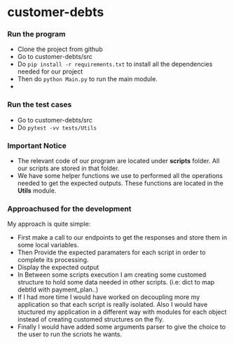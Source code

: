 # customer-debts

### Run the program

  * Clone the project from github
  * Go to customer-debts/src
  * Do `pip install -r requirements.txt` to install all the dependencies needed for our project
  * Then do `python Main.py` to run the main module. 
  * 
### Run the test cases

  * Go to customer-debts/src
  * Do `pytest -vv tests/Utils`

### Important Notice

 * The relevant code of our program are located under **scripts** folder. All our scripts are stored in that folder.
 * We have some helper functions we use to performed all the operations needed to get the expected outputs. These functions are located in the **Utils** module.
 
### Approachused for the development

My approach is quite simple:
 * First make a call to our endpoints to get the responses and store them in some local variables.
 * Then Provide the expected paramaters for each script in order to complete its processing.
 * Display the expected output
 * In Between some scripts execution I am creating some customed structure to hold some data needed in other scripts. (i.e: dict to map debtId with payment_plan..)
 * If I had more time I would have worked on decoupling more my application so that each script is really isolated. Also I would have stuctured my application in a different way with modules for each object instead of creating customed structures on the fly.
 * Finally I would have added some arguments parser to give the choice to the user to run the scriots he wants.
